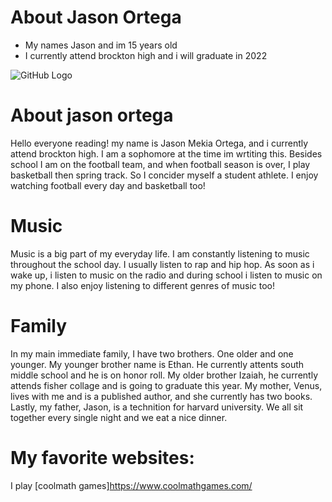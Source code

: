 # About Jason Ortega
* My names Jason and im 15 years old
* I currently attend brockton high and i will graduate in 2022

![GitHub Logo](http://www.freenamedesigns.com/girl-names/graffiti-name-tattoo-designs/jason-name-design.jpg)
# About jason ortega
Hello everyone reading! my name is Jason Mekia Ortega, and i currently attend brockton high. I am a sophomore at the time im wrtiting this. Besides school I am on the football team, and when football season is over, I play basketball then spring track. So I concider myself a student athlete. I enjoy watching football every day and basketball too!
# Music 
Music is a big part of my everyday life. I am constantly listening to music throughout the school day. I usually listen to rap and hip hop. As soon as i wake up, i listen to music on the radio and during school i listen to music on my phone. I also enjoy listening to different genres of music too!
# Family 
In my main immediate family, I have two brothers. One older and one younger. My younger brother name is Ethan. He currently attents south middle school and he is on honor roll. My older brother Izaiah, he currently attends fisher collage and is going to graduate this year. My mother, Venus, lives with me and is a published author, and she currently has two books. Lastly, my father, Jason, is a technition for harvard university. We all sit together every single night and we eat a nice dinner.
# My favorite websites:

I play [coolmath games]https://www.coolmathgames.com/ 
